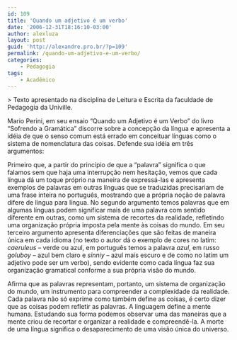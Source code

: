 ```yaml
---
id: 109
title: 'Quando um adjetivo é um verbo'
date: '2006-12-31T18:16:10-03:00'
author: alexluza
layout: post
guid: 'http://alexandre.pro.br/?p=109'
permalink: /quando-um-adjetivo-e-um-verbo/
categories:
    - Pedagogia
tags:
    - Acadêmico
---
```


<div class="entry-content">> Texto apresentado na disciplina de Leitura e Escrita da faculdade de Pedagogia da Univille.

Mario Perini, em seu ensaio “Quando um Adjetivo é um Verbo” do livro “Sofrendo a Gramática” discorre sobre a concepção da língua e apresenta a idéia de que o senso comum está errado em conceituar línguas como o sistema de nomenclatura das coisas. Defende sua idéia em três argumentos:

Primeiro que, a partir do princípio de que a “palavra” significa o que falamos sem que haja uma interrupção nem hesitação, vemos que cada língua dá um toque próprio na maneira de expressá-las e apresenta exemplos de palavras em outras línguas que se traduzidas precisariam de uma frase inteira no português, mostrando que a própria noção de palavra difere de língua para língua. No segundo argumento temos palavras que em algumas línguas podem significar mais de uma palavra com sentido diferente em outras, como um sistema de recortes da realidade, refletindo uma organização própria imposta pela mente às coisas do mundo. Em seu terceiro argumento apresenta diferenciações que são feitas de maneira única em cada idioma (no texto o autor dá o exemplo de cores no latim: *caeruleus* – verde ou azul, em português temos a palavra *azul*, em russo *goluboy –* azul bem claro e *sinniy –* azul mais escuro e de como no latim um adjetivo pode ser um verbo), sendo evidente como cada língua faz sua organização gramatical conforme a sua própria visão do mundo.

Afirma que as palavras representam, portanto, um sistema de organização do mundo, um instrumento para compreender a complexidade da realidade. Cada palavra não só exprime como também define as coisas, é certo dizer que as coisas podem refletir as palavras. A linguagem define a mente humana. Estudando sua forma podemos observar uma das maneiras que a mente criou de recortar e organizar a realidade e compreendê-la. A morte de uma língua significa o desaparecimento de uma visão única do universo.

</div>
